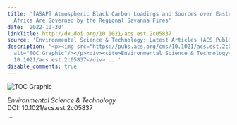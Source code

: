 ```yaml
---
title: '[ASAP] Atmospheric Black Carbon Loadings and Sources over Eastern Sub-Saharan
  Africa Are Governed by the Regional Savanna Fires'
date: '2022-10-30'
linkTitle: http://dx.doi.org/10.1021/acs.est.2c05837
source: 'Environmental Science & Technology: Latest Articles (ACS Publications)'
description: '<p><img src="https://pubs.acs.org/cms/10.1021/acs.est.2c05837/asset/images/medium/es2c05837_0006.gif"
  alt="TOC Graphic"/></p><div><cite>Environmental Science & Technology</cite></div><div>DOI:
  10.1021/acs.est.2c05837</div> ...'
disable_comments: true
---
```

<p><img src="https://pubs.acs.org/cms/10.1021/acs.est.2c05837/asset/images/medium/es2c05837_0006.gif" alt="TOC Graphic"/></p><div><cite>Environmental Science & Technology</cite></div><div>DOI: 10.1021/acs.est.2c05837</div> ...
